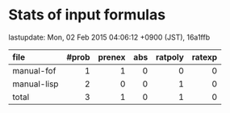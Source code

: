 
# Stats of input formulas

lastupdate: Mon, 02 Feb 2015 04:06:12 +0900 (JST), 16a1ffb

|file| #prob | prenex | abs | ratpoly | ratexp|
|:--|--:|--:|--:|--:|--:|
| manual-fof |  1 | 1 | 0 | 0 | 0 |
| manual-lisp |  2 | 0 | 0 | 1 | 0 |
|total | 3 | 1 | 0 | 1 | 0 |
